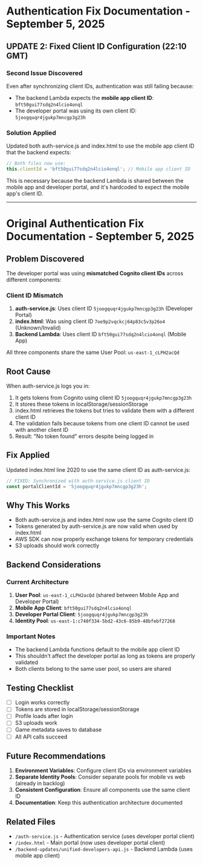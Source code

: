 # Authentication Fix Documentation - September 5, 2025

## UPDATE 2: Fixed Client ID Configuration (22:10 GMT)

### Second Issue Discovered
Even after synchronizing client IDs, authentication was still failing because:
- The backend Lambda expects the **mobile app client ID**: `bft50gui77sdq2n4lcio4onql`
- The developer portal was using its own client ID: `5joogquqr4jgukp7mncgp3g23h`

### Solution Applied
Updated both auth-service.js and index.html to use the mobile app client ID that the backend expects:
```javascript
// Both files now use:
this.clientId = 'bft50gui77sdq2n4lcio4onql'; // Mobile app client ID
```

This is necessary because the backend Lambda is shared between the mobile app and developer portal, and it's hardcoded to expect the mobile app's client ID.

---

# Original Authentication Fix Documentation - September 5, 2025

## Problem Discovered
The developer portal was using **mismatched Cognito client IDs** across different components:

### Client ID Mismatch
1. **auth-service.js**: Uses client ID `5joogquqr4jgukp7mncgp3g23h` (Developer Portal)
2. **index.html**: Was using client ID `7oe9p2vqckcj64p83c5v3p26o4` (Unknown/Invalid)
3. **Backend Lambda**: Uses client ID `bft50gui77sdq2n4lcio4onql` (Mobile App)

All three components share the same User Pool: `us-east-1_cLPH2acQd`

## Root Cause
When auth-service.js logs you in:
1. It gets tokens from Cognito using client ID `5joogquqr4jgukp7mncgp3g23h`
2. It stores these tokens in localStorage/sessionStorage
3. index.html retrieves the tokens but tries to validate them with a different client ID
4. The validation fails because tokens from one client ID cannot be used with another client ID
5. Result: "No token found" errors despite being logged in

## Fix Applied
Updated index.html line 2020 to use the same client ID as auth-service.js:
```javascript
// FIXED: Synchronized with auth-service.js client ID
const portalClientId = '5joogquqr4jgukp7mncgp3g23h';
```

## Why This Works
- Both auth-service.js and index.html now use the same Cognito client ID
- Tokens generated by auth-service.js are now valid when used by index.html
- AWS SDK can now properly exchange tokens for temporary credentials
- S3 uploads should work correctly

## Backend Considerations

### Current Architecture
1. **User Pool**: `us-east-1_cLPH2acQd` (shared between Mobile App and Developer Portal)
2. **Mobile App Client**: `bft50gui77sdq2n4lcio4onql`
3. **Developer Portal Client**: `5joogquqr4jgukp7mncgp3g23h`
4. **Identity Pool**: `us-east-1:c740f334-5bd2-43c6-85b9-48bfebf27268`

### Important Notes
- The backend Lambda functions default to the mobile app client ID
- This shouldn't affect the developer portal as long as tokens are properly validated
- Both clients belong to the same user pool, so users are shared

## Testing Checklist
- [ ] Login works correctly
- [ ] Tokens are stored in localStorage/sessionStorage
- [ ] Profile loads after login
- [ ] S3 uploads work
- [ ] Game metadata saves to database
- [ ] All API calls succeed

## Future Recommendations
1. **Environment Variables**: Configure client IDs via environment variables
2. **Separate Identity Pools**: Consider separate pools for mobile vs web (already in backlog)
3. **Consistent Configuration**: Ensure all components use the same client ID
4. **Documentation**: Keep this authentication architecture documented

## Related Files
- `/auth-service.js` - Authentication service (uses developer portal client)
- `/index.html` - Main portal (now uses developer portal client)
- `/backend-updates/unified-developers-api.js` - Backend Lambda (uses mobile app client)
